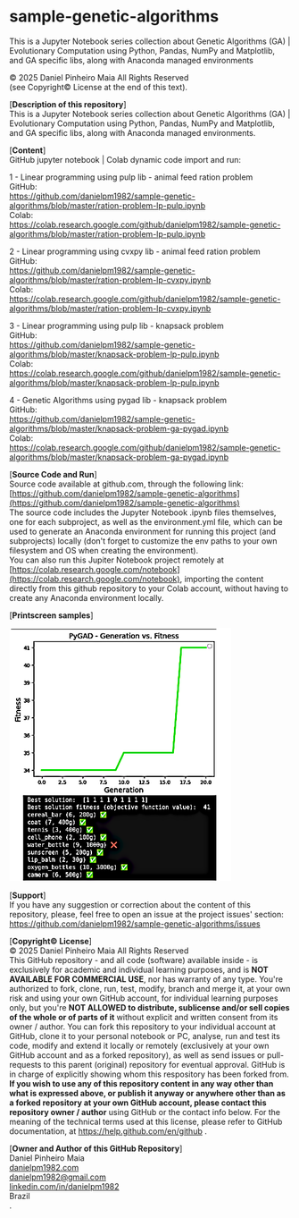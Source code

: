 # sample-genetic-algorithms
This is a Jupyter Notebook series collection about Genetic Algorithms (GA) | Evolutionary Computation using Python, Pandas, NumPy and Matplotlib, and GA specific libs, along with Anaconda managed environments

© 2025 Daniel Pinheiro Maia All Rights Reserved<br>
(see Copyright© License at the end of this text).

[**Description of this repository**]<br>
This is a Jupyter Notebook series collection about Genetic Algorithms (GA) | Evolutionary Computation using Python, Pandas, NumPy and Matplotlib, and GA specific libs, along with Anaconda managed environments.

[**Content**]<br>
GitHub jupyter notebook | Colab dynamic code import and run:

1 - Linear programming using pulp lib - animal feed ration problem<br>
GitHub:<br>
https://github.com/danielpm1982/sample-genetic-algorithms/blob/master/ration-problem-lp-pulp.ipynb <br>
Colab:<br>
https://colab.research.google.com/github/danielpm1982/sample-genetic-algorithms/blob/master/ration-problem-lp-pulp.ipynb <br>

2 - Linear programming using cvxpy lib - animal feed ration problem<br>
GitHub:<br>
https://github.com/danielpm1982/sample-genetic-algorithms/blob/master/ration-problem-lp-cvxpy.ipynb<br>
Colab:<br>
https://colab.research.google.com/github/danielpm1982/sample-genetic-algorithms/blob/master/ration-problem-lp-cvxpy.ipynb<br>

3 - Linear programming using pulp lib - knapsack problem<br>
GitHub:<br>
https://github.com/danielpm1982/sample-genetic-algorithms/blob/master/knapsack-problem-lp-pulp.ipynb<br>
Colab:<br>
https://colab.research.google.com/github/danielpm1982/sample-genetic-algorithms/blob/master/knapsack-problem-lp-pulp.ipynb<br>

4 - Genetic Algorithms using pygad lib - knapsack problem<br>
GitHub:<br>
https://github.com/danielpm1982/sample-genetic-algorithms/blob/master/knapsack-problem-ga-pygad.ipynb<br>
Colab:<br>
https://colab.research.google.com/github/danielpm1982/sample-genetic-algorithms/blob/master/knapsack-problem-ga-pygad.ipynb<br>

[**Source Code and Run**]<br>
Source code available at github.com, through the following link:<br>
[https://github.com/danielpm1982/sample-genetic-algorithms](https://github.com/danielpm1982/sample-genetic-algorithms) <br>
The source code includes the Jupyter Notebook .ipynb files themselves, one for each subproject, as well as the environment.yml file, which can be used to generate an Anaconda environment for running this project (and subprojects) locally (don't forget to customize the env paths to your own filesystem and OS when creating the environment).<br>
You can also run this Jupiter Notebook project remotely at [https://colab.research.google.com/notebook](https://colab.research.google.com/notebook), importing the content directly from this github repository to your Colab account, without having to create any Anaconda environment locally.<br>

[**Printscreen samples**]<br>

![ga-solution.png](./ga-solution.png)

[**Support**]<br>
If you have any suggestion or correction about the content of this repository, please, feel free to open an issue at the project issues' section:<br>
https://github.com/danielpm1982/sample-genetic-algorithms/issues

[**Copyright© License**]<br>
© 2025 Daniel Pinheiro Maia All Rights Reserved<br>
This GitHub repository - and all code (software) available inside - is exclusively for academic and individual learning purposes, and is **NOT AVAILABLE FOR COMMERCIAL USE**, nor has warranty of any type. You're authorized to fork, clone, run, test, modify, branch and merge it, at your own risk and using your own GitHub account, for individual learning purposes only, but you're **NOT ALLOWED to distribute, sublicense and/or sell copies of the whole or of parts of it** without explicit and written consent from its owner / author. You can fork this repository to your individual account at GitHub, clone it to your personal notebook or PC, analyse, run and test its code, modify and extend it locally or remotely (exclusively at your own GitHub account and as a forked repository), as well as send issues or pull-requests to this parent (original) repository for eventual approval. GitHub is in charge of explicitly showing whom this respository has been forked from. **If you wish to use any of this repository content in any way other than what is expressed above, or publish it anyway or anywhere other than as a forked repository at your own GitHub account, please contact this repository owner / author** using GitHub or the contact info below. For the meaning of the technical terms used at this license, please refer to GitHub documentation, at https://help.github.com/en/github .

[**Owner and Author of this GitHub Repository**]<br>
Daniel Pinheiro Maia<br>
[danielpm1982.com](https://www.danielpm1982.com)<br>
danielpm1982@gmail.com<br>
[linkedin.com/in/danielpm1982](https://www.linkedin.com/in/danielpm1982)<br>
Brazil<br>
.
